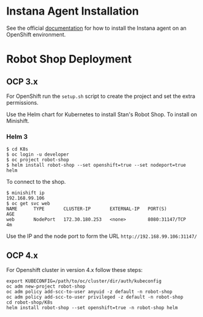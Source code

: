 # Instana Agent Installation

See the official [documentation](https://docs.instana.io/quick_start/agent_setup/container/openshift/) for how to install the Instana agent on an OpenShift environment.

# Robot Shop Deployment

## OCP 3.x 

For OpenShift run the `setup.sh` script to create the project and set the extra permissions.

Use the Helm chart for Kubernetes to install Stan's Robot Shop. To install on Minishift.

### Helm 3

```shell
$ cd K8s
$ oc login -u developer
$ oc project robot-shop
$ helm install robot-shop --set openshift=true --set nodeport=true helm
```

To connect to the shop.

```shell
$ minishift ip
192.168.99.106
$ oc get svc web
NAME      TYPE       CLUSTER-IP       EXTERNAL-IP   PORT(S)          AGE
web       NodePort   172.30.180.253   <none>        8080:31147/TCP   4m
```

Use the IP and the node port to form the URL `http://192.168.99.106:31147/`

## OCP 4.x

For Openshift cluster in version 4.x follow these steps:

```
export KUBECONFIG=/path/to/oc/cluster/dir/auth/kubeconfig
oc adm new-project robot-shop
oc adm policy add-scc-to-user anyuid -z default -n robot-shop
oc adm policy add-scc-to-user privileged -z default -n robot-shop
cd robot-shop/K8s
helm install robot-shop --set openshift=true -n robot-shop helm
```


